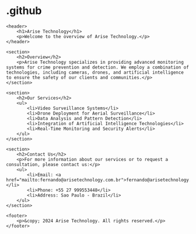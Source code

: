 # .github

<!DOCTYPE html>
<html lang="en">
<head>
    <meta charset="UTF-8">
    <meta name="viewport" content="width=device-width, initial-scale=1.0">
    <title>Company Overview</title>
</head>
<body>

    <header>
        <h1>Arise Technology</h1>
        <p>Welcome to the overview of Arise Technology.</p>
    </header>

    <section>
        <h2>Overview</h2>
        <p>Arise Technology specializes in providing advanced monitoring systems for crime prevention and detection. We employ a combination of technologies, including cameras, drones, and artificial intelligence to ensure the safety of our clients and communities.</p>
    </section>

    <section>
        <h2>Our Services</h2>
        <ul>
            <li>Video Surveillance Systems</li>
            <li>Drone Deployment for Aerial Surveillance</li>
            <li>Data Analysis and Pattern Detection</li>
            <li>Integration of Artificial Intelligence Technologies</li>
            <li>Real-Time Monitoring and Security Alerts</li>
        </ul>
    </section>

    <section>
        <h2>Contact Us</h2>
        <p>For more information about our services or to request a consultation, please contact us:</p>
        <ul>
            <li>Email: <a href="mailto:fernando@arisetechnology.com.br">fernando@arisetechnology.com.br</a></li>
            <li>Phone: +55 27 999553448</li>
            <li>Address: Sao Paulo - Brazil</li>
        </ul>
    </section>

    <footer>
        <p>&copy; 2024 Arise Technology. All rights reserved.</p>
    </footer>

</body>
</html>
